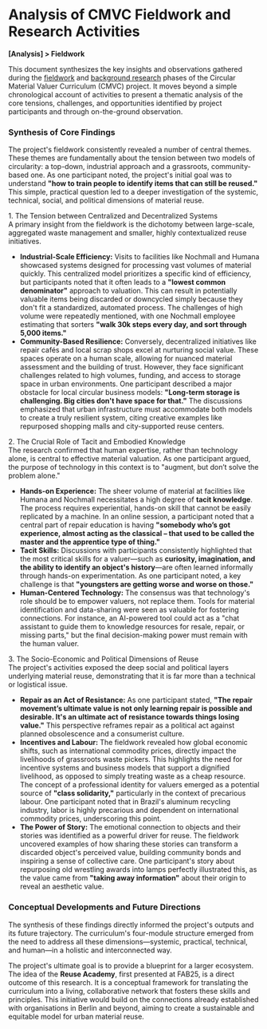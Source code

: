 # Analysis of CMVC Fieldwork and Research Activities

**[Analysis] > Fieldwork**

This document synthesizes the key insights and observations gathered during the [fieldwork](../fieldwork) and [background research](../background) phases of the Circular Material Valuer Curriculum (CMVC) project. It moves beyond a simple chronological account of activities to present a thematic analysis of the core tensions, challenges, and opportunities identified by project participants and through on-the-ground observation.

### **Synthesis of Core Findings**

The project's fieldwork consistently revealed a number of central themes. These themes are fundamentally about the tension between two models of circularity: a top-down, industrial approach and a grassroots, community-based one. As one participant noted, the project's initial goal was to understand **"how to train people to identify items that can still be reused."** This simple, practical question led to a deeper investigation of the systemic, technical, social, and political dimensions of material reuse.

1\. The Tension between Centralized and Decentralized Systems  
A primary insight from the fieldwork is the dichotomy between large-scale, aggregated waste management and smaller, highly contextualized reuse initiatives.

* **Industrial-Scale Efficiency:** Visits to facilities like Nochmall and Humana showcased systems designed for processing vast volumes of material quickly. This centralized model prioritizes a specific kind of efficiency, but participants noted that it often leads to a **"lowest common denominator"** approach to valuation. This can result in potentially valuable items being discarded or downcycled simply because they don't fit a standardized, automated process. The challenges of high volume were repeatedly mentioned, with one Nochmall employee estimating that sorters **"walk 30k steps every day, and sort through 5,000 items."**  
* **Community-Based Resilience:** Conversely, decentralized initiatives like repair cafés and local scrap shops excel at nurturing social value. These spaces operate on a human scale, allowing for nuanced material assessment and the building of trust. However, they face significant challenges related to high volumes, funding, and access to storage space in urban environments. One participant described a major obstacle for local circular business models: **"Long-term storage is challenging. Big cities don't have space for that."** The discussions emphasized that urban infrastructure must accommodate both models to create a truly resilient system, citing creative examples like repurposed shopping malls and city-supported reuse centers.

2\. The Crucial Role of Tacit and Embodied Knowledge  
The research confirmed that human expertise, rather than technology alone, is central to effective material valuation. As one participant argued, the purpose of technology in this context is to "augment, but don’t solve the problem alone."

* **Hands-on Experience:** The sheer volume of material at facilities like Humana and Nochmall necessitates a high degree of **tacit knowledge**. The process requires experiential, hands-on skill that cannot be easily replicated by a machine. In an online session, a participant noted that a central part of repair education is having **"somebody who’s got experience, almost acting as the classical – that used to be called the master and the apprentice type of thing."**  
* **Tacit Skills:** Discussions with participants consistently highlighted that the most critical skills for a valuer—such as **curiosity, imagination, and the ability to identify an object's history**—are often learned informally through hands-on experimentation. As one participant noted, a key challenge is that **"youngsters are getting worse and worse on those."**  
* **Human-Centered Technology:** The consensus was that technology's role should be to empower valuers, not replace them. Tools for material identification and data-sharing were seen as valuable for fostering connections. For instance, an AI-powered tool could act as a "chat assistant to guide them to knowledge resources for resale, repair, or missing parts," but the final decision-making power must remain with the human valuer.

3\. The Socio-Economic and Political Dimensions of Reuse  
The project's activities exposed the deep social and political layers underlying material reuse, demonstrating that it is far more than a technical or logistical issue.

* **Repair as an Act of Resistance:** As one participant stated, **"The repair movement’s ultimate value is not only learning repair is possible and desirable. It's an ultimate act of resistance towards things losing value."** This perspective reframes repair as a political act against planned obsolescence and a consumerist culture.  
* **Incentives and Labour:** The fieldwork revealed how global economic shifts, such as international commodity prices, directly impact the livelihoods of grassroots waste pickers. This highlights the need for incentive systems and business models that support a dignified livelihood, as opposed to simply treating waste as a cheap resource. The concept of a professional identity for valuers emerged as a potential source of **"class solidarity,"** particularly in the context of precarious labour. One participant noted that in Brazil's aluminum recycling industry, labor is highly precarious and dependent on international commodity prices, underscoring this point.  
* **The Power of Story:** The emotional connection to objects and their stories was identified as a powerful driver for reuse. The fieldwork uncovered examples of how sharing these stories can transform a discarded object's perceived value, building community bonds and inspiring a sense of collective care. One participant's story about repurposing old wrestling awards into lamps perfectly illustrated this, as the value came from **"taking away information"** about their origin to reveal an aesthetic value.

### **Conceptual Developments and Future Directions**

The synthesis of these findings directly informed the project's outputs and its future trajectory. The curriculum's four-module structure emerged from the need to address all these dimensions—systemic, practical, technical, and human—in a holistic and interconnected way.

The project's ultimate goal is to provide a blueprint for a larger ecosystem. The idea of the **Reuse Academy**, first presented at FAB25, is a direct outcome of this research. It is a conceptual framework for translating the curriculum into a living, collaborative network that fosters these skills and principles. This initiative would build on the connections already established with organisations in Berlin and beyond, aiming to create a sustainable and equitable model for urban material reuse.